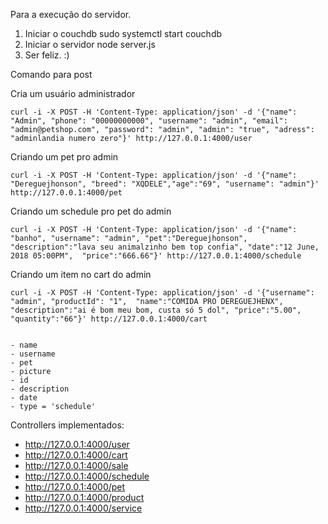 Para a execução do servidor.

1. Iniciar o couchdb
	sudo systemctl start couchdb
2. Iniciar o servidor
	node server.js
3. Ser feliz. :)


Comando para post

Cria um usuário administrador

	curl -i -X POST -H 'Content-Type: application/json' -d '{"name": "Admin", "phone": "00000000000", "username": "admin", "email": "admin@petshop.com", "password": "admin", "admin": "true", "adress": "adminlandia numero zero"}' http://127.0.0.1:4000/user

Criando um pet pro admin

	curl -i -X POST -H 'Content-Type: application/json' -d '{"name": "Dereguejhonson", "breed": "XQDELE","age":"69", "username": "admin"}' http://127.0.0.1:4000/pet

Criando um schedule pro pet do admin

	curl -i -X POST -H 'Content-Type: application/json' -d '{"name": "banho", "username": "admin", "pet":"Dereguejhonson", "description":"lava seu animalzinho bem top confia", "date":"12 June, 2018 05:00PM",  "price":"666.66"}' http://127.0.0.1:4000/schedule

Criando um item no cart do admin

	curl -i -X POST -H 'Content-Type: application/json' -d '{"username": "admin", "productId": "1",  "name":"COMIDA PRO DEREGUEJHENX", "description":"ai é bom meu bom, custa só 5 dol", "price":"5.00",  "quantity":"66"}' http://127.0.0.1:4000/cart


	- name
	- username
	- pet
	- picture
	- id
	- description
	- date
	- type = 'schedule'


Controllers implementados:
* http://127.0.0.1:4000/user
* http://127.0.0.1:4000/cart
* http://127.0.0.1:4000/sale
* http://127.0.0.1:4000/schedule
* http://127.0.0.1:4000/pet
* http://127.0.0.1:4000/product
* http://127.0.0.1:4000/service